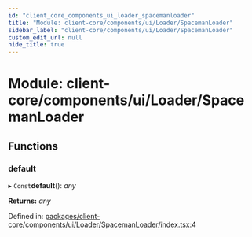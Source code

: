 ```yaml
---
id: "client_core_components_ui_loader_spacemanloader"
title: "Module: client-core/components/ui/Loader/SpacemanLoader"
sidebar_label: "client-core/components/ui/Loader/SpacemanLoader"
custom_edit_url: null
hide_title: true
---
```


# Module: client-core/components/ui/Loader/SpacemanLoader

## Functions

### default

▸ `Const`**default**(): *any*

**Returns:** *any*

Defined in: [packages/client-core/components/ui/Loader/SpacemanLoader/index.tsx:4](https://github.com/xr3ngine/xr3ngine/blob/5a0f83ed8/packages/client-core/components/ui/Loader/SpacemanLoader/index.tsx#L4)
